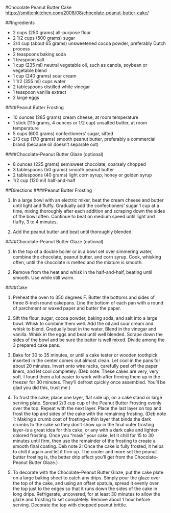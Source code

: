 #Chocolate Peanut Butter Cake
https://smittenkitchen.com/2008/08/chocolate-peanut-butter-cake/

##Ingredients

- 2 cups (250 grams) all-purpose flour
- 2 1/2 cups (500 grams) sugar
- 3/4 cup (about 65 grams) unsweetened cocoa powder, preferably Dutch process
- 2 teaspoons baking soda
- 1 teaspoon salt
- 1 cup (235 ml) neutral vegetable oil, such as canola, soybean or vegetable blend
- 1 cup (240 grams) sour cream
- 1 1/2 (355 ml) cups water
- 2 tablespoons distilled white vinegar
- 1 teaspoon vanilla extract
- 2 large eggs

####Peanut Butter Frosting
- 10 ounces (285 grams) cream cheese, at room temperature
- 1 stick (115 grams, 4 ounces or 1/2 cup) unsalted butter, at room temperature
- 5 cups (600 grams) confectioners’ sugar, sifted
- 2/3 cup (170 grams) smooth peanut butter, preferably a commercial brand (because oil doesn’t separate out)

####Chocolate-Peanut Butter Glaze (optional)
- 8 ounces (225 grams) semisweet chocolate, coarsely chopped
- 3 tablespoons (50 grams) smooth peanut butter
- 2 tablespoons (40 grams) light corn syrup, honey or golden syrup
- 1/2 cup (120 ml) half-and-half

##Directions
####Peanut Butter Frosting

1. In a large bowl with an electric mixer, beat the cream cheese and butter until light and fluffy. Gradually add the confectioners’ sugar 1 cup at a time, mixing thoroughly after each addition and scraping down the sides of the bowl often. Continue to beat on medium speed until light and fluffy, 3 to 4 minutes.

2. Add the peanut butter and beat until thoroughly blended.

####Chocolate-Peanut Butter Glaze (optional)
1. In the top of a double boiler or in a bowl set over simmering water, combine the chocolate, peanut butter, and corn syrup. Cook, whisking often, until the chocolate is melted and the mixture is smooth.

2. Remove from the heat and whisk in the half-and-half, beating until smooth. Use while still warm.

####Cake

1. Preheat the oven to 350 degrees F. Butter the bottoms and sides of three 8-inch round cakepans. Line the bottom of each pan with a round of parchment or waxed paper and butter the paper.

2. Sift the flour, sugar, cocoa powder, baking soda, and salt into a large bowl. Whisk to combine them well. Add the oil and sour cream and whisk to blend. Gradually beat in the water. Blend in the vinegar and vanilla. Whisk in the eggs and beat until well blended. Scrape down the sides of the bowl and be sure the batter is well mixed. Divide among the 3 prepared cake pans.

3. Bake for 30 to 35 minutes, or until a cake tester or wooden toothpick inserted in the center comes out almost clean. Let cool in the pans for about 20 minutes. Invert onto wire racks, carefully peel off the paper liners, and let cool completely. (Deb note: These cakes are very, very soft. I found them a lot easier to work with after firming them up in the freezer for 30 minutes. They’ll defrost quickly once assembled. You’ll be glad you did this, trust me.)

4. To frost the cake, place one layer, flat side up, on a cake stand or large serving plate. Spread 2/3 cup cup of the Peanut Butter Frosting evenly over the top. Repeat with the next layer. Place the last layer on top and frost the top and sides of the cake with the remaining frosting. (Deb note 1: Making a crumb coat of frosting–a thin layer that binds the dark crumbs to the cake so they don’t show up in the final outer frosting layer–is a great idea for this cake, or any with a dark cake and lighter-colored frosting. Once you “mask” your cake, let it chill for 15 to 30 minutes until firm, then use the remainder of the frosting to create a smooth final coating. Deb note 2: Once the cake is fully frosted, it helps to chill it again and let it firm up. The cooler and more set the peanut butter frosting is, the better drip effect you’ll get from the Chocolate-Peanut Butter Glaze.)

5. To decorate with the Chocolate–Peanut Butter Glaze, put the cake plate on a large baking sheet to catch any drips. Simply pour the glaze over the top of the cake, and using an offset spatula, spread it evenly over the top just to the edges so that it runs down the sides of the cake in long drips. Refrigerate, uncovered, for at least 30 minutes to allow the glaze and frosting to set completely. Remove about 1 hour before serving. Decorate the top with chopped peanut brittle.